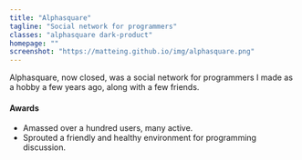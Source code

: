 ```yaml
---
title: "Alphasquare"
tagline: "Social network for programmers"
classes: "alphasquare dark-product"
homepage: ""
screenshot: "https://matteing.github.io/img/alphasquare.png"
---
```


Alphasquare, now closed, was a social network for programmers I made as a hobby a few years ago, along with a few friends.

#### Awards
- Amassed over a hundred users, many active.
- Sprouted a friendly and healthy environment for programming discussion.